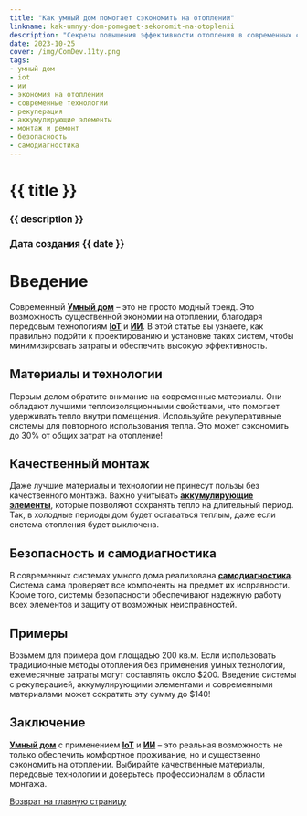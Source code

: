 ```yaml
---
title: "Как умный дом помогает сэкономить на отоплении"
linkname: kak-umnyy-dom-pomogaet-sekonomit-na-otoplenii
description: "Секреты повышения эффективности отопления в современных системах 'Умный дом' с применением IoT и ИИ."
date: 2023-10-25
cover: /img/ComDev.11ty.png
tags: 
- умный дом
- iot
- ии
- экономия на отоплении
- современные технологии
- рекуперация
- аккумулирующие элементы
- монтаж и ремонт
- безопасность
- самодиагностика
---
```


# {{ title }}
### {{ description }}
### Дата создания {{ date }}

# Введение
Современный **[Умный дом](/)** – это не просто модный тренд. Это возможность существенной экономии на отоплении, благодаря передовым технологиям **[IoT](/)** и **[ИИ](/)**. В этой статье вы узнаете, как правильно подойти к проектированию и установке таких систем, чтобы минимизировать затраты и обеспечить высокую эффективность.

## Материалы и технологии

Первым делом обратите внимание на современные материалы. Они обладают лучшими теплоизоляционными свойствами, что помогает удерживать тепло внутри помещения. Используйте рекуперативные системы для повторного использования тепла. Это может сэкономить до 30% от общих затрат на отопление!

## Качественный монтаж

Даже лучшие материалы и технологии не принесут пользы без качественного монтажа. Важно учитывать **[аккумулирующие элементы](/)**, которые позволяют сохранять тепло на длительный период. Так, в холодные периоды дом будет оставаться теплым, даже если система отопления будет выключена.

## Безопасность и самодиагностика

В современных системах умного дома реализована **[самодиагностика](/)**. Система сама проверяет все компоненты на предмет их исправности. Кроме того, системы безопасности обеспечивают надежную работу всех элементов и защиту от возможных неисправностей.

## Примеры

Возьмем для примера дом площадью 200 кв.м. Если использовать традиционные методы отопления без применения умных технологий, ежемесячные затраты могут составлять около $200. Введение системы с рекуперацией, аккумулирующими элементами и современными материалами может сократить эту сумму до $140!

## Заключение

**[Умный дом](/)** с применением **[IoT](/)** и **[ИИ](/)** – это реальная возможность не только обеспечить комфортное проживание, но и существенно сэкономить на отоплении. Выбирайте качественные материалы, передовые технологии и доверьтесь профессионалам в области монтажа.

[Возврат на главную страницу](/)
